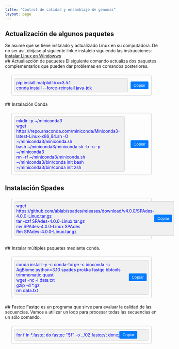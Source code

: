 ```yaml
---
title: "Control de calidad y ensamblaje de genomas"
layout: page
---
```


## Actualización de algunos paquetes
<div> 
<article>
Se asume que se tiene instalado y actualizado Linux en su computadora. De no ser así, diríjase al siguiente link e instalelo siguiendo las instrucciones: <a href="https://learn.microsoft.com/es-es/windows/wsl/install">Instalar Linux en Windowws </a> <br>
## Actualiazción de paquetes
El siguiente comando actualiza dos paquetes complementarios que pueden dar problemas en comandos posteriores.
</article>
<html lang="es">
<head>
<meta charset="UTF-8">
<meta name="viewport" content="width=device-width, initial-scale=1.0">
<title>Copiar Texto</title>
<style>
  .container {
    margin: 20px;
    padding: 10px;
    border: 1px solid #ccc;
    border-radius: 5px;
    display: flex;
    align-items: center;
    gap: 10px; /* Espacio entre el texto y el botón */
  }
  .copy-button {
    padding: 5px 10px;
    background-color: #007bff;
    color: white;
    border: none;
    border-radius: 3px;
    cursor: pointer;
    /* Alineación vertical */
    display: flex;
    align-items: center;
  }
  .fixed-text {
    flex: 1;
    padding: 5px;
    background-color: #f0f0f0;
    border: 1px solid #ccc;
    border-radius: 3px;
    user-select: all; /* Permite seleccionar el texto */
    color: blue; /* Color del texto azul */
    /* Alineación vertical */
    display: flex;
    align-items: center;
  }
</style>
</head>
<body>

<div class="container">
  <div class="fixed-text" id="myText">pip install matplotlib==3.5.1 <br>conda install --force-reinstall java-jdk</div>
  <button class="copy-button" id="copyButton" onclick="copyText()">Copiar</button>
</div>

<script>
function copyText() {
  var copyText = document.getElementById("myText");
  var textArea = document.createElement("textarea");
  textArea.value = copyText.textContent;
  document.body.appendChild(textArea);
  textArea.select();
  document.execCommand("copy");
  document.body.removeChild(textArea);

  var copyButton = document.getElementById("copyButton");
  copyButton.textContent = "Copiado";
  
  // Opcionalmente, puedes volver a cambiar el texto después de un tiempo
  setTimeout(function() {
    copyButton.textContent = "Copiar";
  }, 2000); // Cambia el texto a "Copiar" después de 2 segundos (2000 milisegundos)
}
</script>

</body>
</html>
</div>
## Instalación Conda
<html lang="es">
<head>
<meta charset="UTF-8">
<meta name="viewport" content="width=device-width, initial-scale=1.0">
<title>Copiar Texto</title>
<style>
  .container {
    margin: 20px;
    padding: 10px;
    border: 1px solid #ccc;
    border-radius: 5px;
    display: flex;
    align-items: center;
    gap: 10px; /* Espacio entre el texto y el botón */
  }
  .copy-button {
    padding: 5px 10px;
    background-color: #007bff;
    color: white;
    border: none;
    border-radius: 3px;
    cursor: pointer;
    /* Alineación vertical */
    display: flex;
    align-items: center;
  }
  .fixed-text {
    flex: 1;
    padding: 5px;
    background-color: #f0f0f0;
    border: 1px solid #ccc;
    border-radius: 3px;
    user-select: all; /* Permite seleccionar el texto */
    color: blue; /* Color del texto azul */
    /* Alineación vertical */
    display: flex;
    align-items: center;
  }
</style>
</head>
<body>

<div class="container">
  <div class="fixed-text" id="myText">mkdir -p ~/miniconda3 <br>
wget https://repo.anaconda.com/miniconda/Miniconda3-latest-Linux-x86_64.sh -O ~/miniconda3/miniconda.sh <br>
bash ~/miniconda3/miniconda.sh -b -u -p ~/miniconda3 <br>
rm -rf ~/miniconda3/miniconda.sh <br>
~/miniconda3/bin/conda init bash <br>
~/miniconda3/bin/conda init zsh</div> <br>
  <button class="copy-button" id="copyButton" onclick="copyText()">Copiar</button>
</div>

<script>
function copyText() {
  var copyText = document.getElementById("myText");
  var textArea = document.createElement("textarea");
  textArea.value = copyText.textContent;
  document.body.appendChild(textArea);
  textArea.select();
  document.execCommand("copy");
  document.body.removeChild(textArea);

  var copyButton = document.getElementById("copyButton");
  copyButton.textContent = "Copiado";
  
  // Opcionalmente, puedes volver a cambiar el texto después de un tiempo
  setTimeout(function() {
    copyButton.textContent = "Copiar";
  }, 2000); // Cambia el texto a "Copiar" después de 2 segundos (2000 milisegundos)
}
</script>

</body>
</html>

## Instalación Spades
<div> 
<html lang="es">
<head>
<meta charset="UTF-8">
<meta name="viewport" content="width=device-width, initial-scale=1.0">
<title>Copiar Texto</title>
<style>
  .container {
    margin: 20px;
    padding: 10px;
    border: 1px solid #ccc;
    border-radius: 5px;
    display: flex;
    align-items: center;
    gap: 10px; /* Espacio entre el texto y el botón */
  }
  .copy-button {
    padding: 5px 10px;
    background-color: #007bff;
    color: white;
    border: none;
    border-radius: 3px;
    cursor: pointer;
    /* Alineación vertical */
    display: flex;
    align-items: center;
  }
  .fixed-text {
    flex: 1;
    padding: 5px;
    background-color: #f0f0f0;
    border: 1px solid #ccc;
    border-radius: 3px;
    user-select: all; /* Permite seleccionar el texto */
    color: blue; /* Color del texto azul */
    /* Alineación vertical */
    display: flex;
    align-items: center;
  }
</style>
</head>
<body>

<div class="container">
  <div class="fixed-text" id="myText">wget https://github.com/ablab/spades/releases/download/v4.0.0/SPAdes-4.0.0-Linux.tar.gz <br>
tar -xzf SPAdes-4.0.0-Linux.tar.gz <br>
mv SPAdes-4.0.0-Linux SPAdes <br>
Rm SPAdes-4.0.0-Linux.tar.gz <br>
  <button class="copy-button" id="copyButton" onclick="copyText()">Copiar</button>
</div>

<script>
function copyText() {
  var copyText = document.getElementById("myText");
  var textArea = document.createElement("textarea");
  textArea.value = copyText.textContent;
  document.body.appendChild(textArea);
  textArea.select();
  document.execCommand("copy");
  document.body.removeChild(textArea);

  var copyButton = document.getElementById("copyButton");
  copyButton.textContent = "Copiado";
  
  // Opcionalmente, puedes volver a cambiar el texto después de un tiempo
  setTimeout(function() {
    copyButton.textContent = "Copiar";
  }, 2000); // Cambia el texto a "Copiar" después de 2 segundos (2000 milisegundos)
}
</script>

</body>
</html>
</div>
## Instalar múltiples paquetes mediante conda.
<div>
<html lang="es">
<head>
<meta charset="UTF-8">
<meta name="viewport" content="width=device-width, initial-scale=1.0">
<title>Copiar Texto</title>
<style>
  .container {
    margin: 20px;
    padding: 10px;
    border: 1px solid #ccc;
    border-radius: 5px;
    display: flex;
    align-items: center;
    gap: 10px; /* Espacio entre el texto y el botón */
  }
  .copy-button {
    padding: 5px 10px;
    background-color: #007bff;
    color: white;
    border: none;
    border-radius: 3px;
    cursor: pointer;
    /* Alineación vertical */
    display: flex;
    align-items: center;
  }
  .fixed-text {
    flex: 1;
    padding: 5px;
    background-color: #f0f0f0;
    border: 1px solid #ccc;
    border-radius: 3px;
    user-select: all; /* Permite seleccionar el texto */
    color: blue; /* Color del texto azul */
    /* Alineación vertical */
    display: flex;
    align-items: center;
  }
</style>
</head>
<body>

<div class="container">
  <div class="fixed-text" id="myText">conda install -y -c conda-forge -c bioconda -c AgBiome python=3.10 spades prokka fastqc bbtools trimmomatic quast <br>
wget -nc -i data.txt <br>
gzip -d *.gz <br>
rm data.txt <br>
  <button class="copy-button" id="copyButton" onclick="copyText()">Copiar</button>
</div>

<script>
function copyText() {
  var copyText = document.getElementById("myText");
  var textArea = document.createElement("textarea");
  textArea.value = copyText.textContent;
  document.body.appendChild(textArea);
  textArea.select();
  document.execCommand("copy");
  document.body.removeChild(textArea);

  var copyButton = document.getElementById("copyButton");
  copyButton.textContent = "Copiado";
  
  // Opcionalmente, puedes volver a cambiar el texto después de un tiempo
  setTimeout(function() {
    copyButton.textContent = "Copiar";
  }, 2000); // Cambia el texto a "Copiar" después de 2 segundos (2000 milisegundos)
}
</script>

</body>
</html>
</div>
## Fastqc 
Fastqc es un programa que sirve para evaluar la calidad de las secuencias. Vamos a utilizar un loop para procesar todas las secuencias en un sólo comando.
<div>
<html lang="es">
<head>
<meta charset="UTF-8">
<meta name="viewport" content="width=device-width, initial-scale=1.0">
<title>Copiar Texto</title>
<style>
  .container {
    margin: 20px;
    padding: 10px;
    border: 1px solid #ccc;
    border-radius: 5px;
    display: flex;
    align-items: center;
    gap: 10px; /* Espacio entre el texto y el botón */
  }
  .copy-button {
    padding: 5px 10px;
    background-color: #007bff;
    color: white;
    border: none;
    border-radius: 3px;
    cursor: pointer;
    /* Alineación vertical */
    display: flex;
    align-items: center;
  }
  .fixed-text {
    flex: 1;
    padding: 5px;
    background-color: #f0f0f0;
    border: 1px solid #ccc;
    border-radius: 3px;
    user-select: all; /* Permite seleccionar el texto */
    color: blue; /* Color del texto azul */
    /* Alineación vertical */
    display: flex;
    align-items: center;
  }
</style>
</head>
<body>

<div class="container">
  <div class="fixed-text" id="myText">for f in *.fastq; do fastqc "$f" -o ../02.fastqc/; done;
  <button class="copy-button" id="copyButton" onclick="copyText()">Copiar</button>
</div>

<script>
function copyText() {
  var copyText = document.getElementById("myText");
  var textArea = document.createElement("textarea");
  textArea.value = copyText.textContent;
  document.body.appendChild(textArea);
  textArea.select();
  document.execCommand("copy");
  document.body.removeChild(textArea);

  var copyButton = document.getElementById("copyButton");
  copyButton.textContent = "Copiado";
  
  // Opcionalmente, puedes volver a cambiar el texto después de un tiempo
  setTimeout(function() {
    copyButton.textContent = "Copiar";
  }, 2000); // Cambia el texto a "Copiar" después de 2 segundos (2000 milisegundos)
}
</script>

</body>
</html>
</div>

[jekyll-docs]: http://jekyllrb.com/docs/home
[jekyll-gh]:   https://github.com/jekyll/jekyll
[jekyll-talk]: https://talk.jekyllrb.com/
